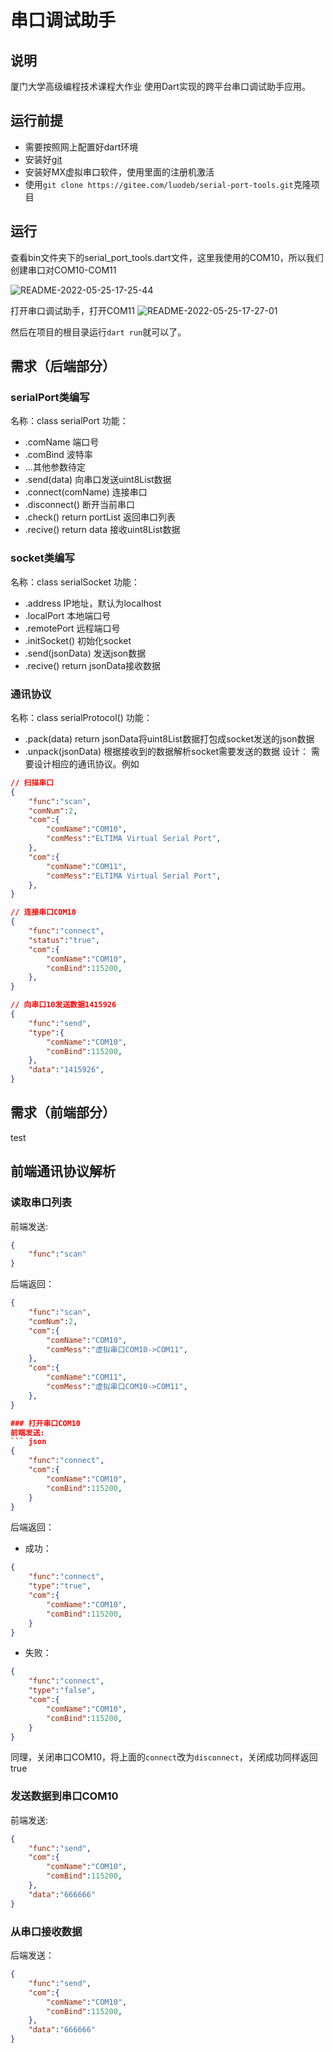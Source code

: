 # 串口调试助手

## 说明

厦门大学高级编程技术课程大作业 使用Dart实现的跨平台串口调试助手应用。

## 运行前提

 - 需要按照网上配置好dart环境
 - 安装好[git](https://git-scm.com/)
 - 安装好MX虚拟串口软件，使用里面的注册机激活
 - 使用```git clone https://gitee.com/luodeb/serial-port-tools.git```克隆项目

## 运行

查看bin文件夹下的serial_port_tools.dart文件，这里我使用的COM10，所以我们创建串口对COM10-COM11

![README-2022-05-25-17-25-44](https://imgfiles-debin.oss-cn-hangzhou.aliyuncs.com/md_imgfiles/README-2022-05-25-17-25-44.png)

打开串口调试助手，打开COM11
![README-2022-05-25-17-27-01](https://imgfiles-debin.oss-cn-hangzhou.aliyuncs.com/md_imgfiles/README-2022-05-25-17-27-01.png)

然后在项目的根目录运行```dart run```就可以了。

## 需求（后端部分）

### serialPort类编写

名称：class serialPort 
功能：
 - .comName 端口号
 - .comBind 波特率
 - ...其他参数待定
 - .send(data) 向串口发送uint8List数据
 - .connect(comName) 连接串口
 - .disconnect() 断开当前串口
 - .check() return portList 返回串口列表
 - .recive() return data 接收uint8List数据

### socket类编写

名称：class serialSocket
功能：
 - .address IP地址，默认为localhost
 - .localPort 本地端口号
 - .remotePort 远程端口号
 - .initSocket() 初始化socket
 - .send(jsonData) 发送json数据
 - .recive() return jsonData接收数据

### 通讯协议

名称：class serialProtocol()
功能：
 - .pack(data) return jsonData将uint8List数据打包成socket发送的json数据
 - .unpack(jsonData) 根据接收到的数据解析socket需要发送的数据
设计：
需要设计相应的通讯协议。例如
``` json
// 扫描串口
{
    "func":"scan",
    "comNum":2,
    "com":{
        "comName":"COM10",
        "comMess":"ELTIMA Virtual Serial Port",
    },
    "com":{
        "comName":"COM11",
        "comMess":"ELTIMA Virtual Serial Port",
    },
}

// 连接串口COM10
{
    "func":"connect",
    "status":"true",
    "com":{
        "comName":"COM10",
        "comBind":115200,
    },
}

// 向串口10发送数据1415926
{
    "func":"send",
    "type":{
        "comName":"COM10",
        "comBind":115200,
    },
    "data":"1415926",
}
```

## 需求（前端部分）

test

## 前端通讯协议解析

### 读取串口列表
前端发送:
``` json
{
    "func":"scan"
}
```
后端返回：
``` json 
{
    "func":"scan",
    "comNum":2,
    "com":{
        "comName":"COM10",
        "comMess":"虚拟串口COM10->COM11",
    },
    "com":{
        "comName":"COM11",
        "comMess":"虚拟串口COM10->COM11",
    },
}

### 打开串口COM10 
前端发送:
``` json
{
    "func":"connect",
    "com":{
        "comName":"COM10",
        "comBind":115200,
    }
}
```
后端返回：
 - 成功：
``` json 
{
    "func":"connect",
    "type":"true",
    "com":{
        "comName":"COM10",
        "comBind":115200,
    }
}
```
 - 失败：
``` json 
{
    "func":"connect",
    "type":"false",
    "com":{
        "comName":"COM10",
        "comBind":115200,
    }
}
```
同理，关闭串口COM10，将上面的`connect`改为`disconnect`，关闭成功同样返回true

### 发送数据到串口COM10

前端发送:
``` json
{
    "func":"send",
    "com":{
        "comName":"COM10",
        "comBind":115200,
    },
    "data":"666666"
}
```

### 从串口接收数据

后端发送：
``` json
{
    "func":"send",
    "com":{
        "comName":"COM10",
        "comBind":115200,
    },
    "data":"666666"
}
```
